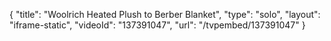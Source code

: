 {
    "title": "Woolrich Heated Plush to Berber Blanket",
    "type": "solo",
    "layout": "iframe-static",
    "videoId": "137391047",
    "url": "\/tvpembed\/137391047"
}